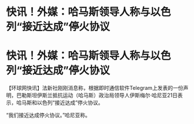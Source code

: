 # 快讯！外媒：哈马斯领导人称与以色列“接近达成”停火协议

# 快讯！外媒：哈马斯领导人称与以色列“接近达成”停火协议

【环球网快讯】法新社刚刚消息称，根据即时通信软件Telegram上发表的一份声明，巴勒斯坦伊斯兰抵抗运动（哈马斯）政治局领导人伊斯梅尔·哈尼亚21日表示，哈马斯和以色列“接近达成”停火协议。

“我们接近达成停火协议。”哈尼亚称。

